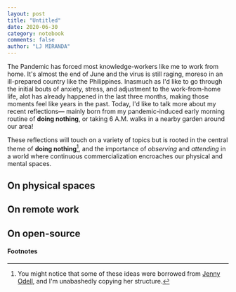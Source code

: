 ```yaml
---
layout: post
title: "Untitled"
date: 2020-06-30
category: notebook
comments: false
author: "LJ MIRANDA"
---
```


The Pandemic has forced most knowledge-workers like me to work from home.  It's
almost the end of June and the virus is still raging, moreso in an ill-prepared
country like the Philippines. Inasmuch as I'd like to go through the initial
bouts of anxiety, stress, and adjustment to the work-from-home life, alot has
already happened in the last three months, making those moments feel like years
in the past. Today, I'd like to talk more about my recent reflections&mdash;
mainly born from my pandemic-induced early morning routine of **doing
nothing**, or taking 6 A.M. walks in a nearby garden around our area!

These reflections will touch on a variety of topics but is rooted in the
central theme of **doing nothing**[^1], and the importance of *observing* and
*attending* in a world where continuous commercialization encroaches our
physical and mental spaces. 

<!--
Like where most reflections are born, parts of this
essay were written during my early-morning walks in a garden tucked away in a
sprawling business district of Mckinley Hill. 

On this part, just write about your path to that garden and describe the area
vividly

Talk about observing, the value of observation, you're not expecting anything,
you just let it be. It seems that when sitting in the garden, I'm not looking
for something, I'm not expecting something

It's also not expecting anything from you
-->

<!--

These reflections are divided into three parts, corresponding to three spaces:
- The space I move around: the physical space, Mckinley Hill, the garden
- The space I move in: my room, remote work
- The space I move myself: programming and open-source


-->

## On physical spaces

<!-- 
It seems that it's hard to find these spaces anymore
Talk about physical spaces, citing the garden as an example.
-->

## On remote work

## On open-source


#### Footnotes

[^1]: You might notice that some of these ideas were borrowed from [Jenny Odell](https://www.jennyodell.com/), and I'm unabashedly copying her structure. 



